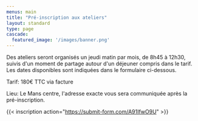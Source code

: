 ```yaml
---
menus: main
title: "Pré-inscription aux ateliers"
layout: standard
type: page
cascade:
  featured_image: '/images/banner.png'
---
```


Des ateliers seront organisés un jeudi matin par mois, de 8h45 à 12h30, suivis d'un moment de partage autour d'un déjeuner compris dans le tarif. Les dates disponibles sont indiquées dans le formulaire ci-dessous.

Tarif: 180€ TTC via facture

Lieu: Le Mans centre, l'adresse exacte vous sera communiquée après la pré-inscription.

{{< inscription action="https://submit-form.com/A91IfwO9U"  >}}